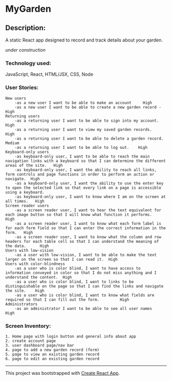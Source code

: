 # MyGarden

## Description:

A static React app designed to record and track details about your garden.

*under construction*

### Technology used:

JavaScript, React, HTML/JSX, CSS, Node

### User Stories:

	New users
		-as a new user I want to be able to make an account     High
		-as a new user I want to be able to create a new garden record - High
	Returning users
		-as a returning user I want to be able to sign into my account.   High
		-as a returning user I want to view my saved garden records.    High
        -as a returning user I want to be able to delete a garden record. Medium
		-as a returning user I want to be able to log out.    High
	Keyboard-only users
		-as keyboard-only user, I want to be able to reach the main navigation links with a keyboard so that I can determine the different areas of the site. 	High
		-as keyboard-only user, I want the ability to reach all links, form controls and page functions in order to perform an action or navigate.	High
		-as a keyboard-only user, I want the ability to use the enter key to open the selected link so that every link on a page is accessible using a keyboard.
		-as keyboard-only user, I want to know where I am on the screen at all times.	High
	Screen reader users
		-as a screen reader user, I want to hear the text equivalent for each image button so that I will know what function it performs.	High
		-as a screen reader user, I want to know what each form label is for each form field so that I can enter the correct information in the form. 	High
		-as a screen reader user, I want to know what the column and row headers for each table cell so that I can understand the meaning of the data. 		High
	Users with low-vision
		-as a user with low-vision, I want to be able to make the text larger on the screen so that I can read it. 	High
	Users with color-blindness
		-as a user who is color blind, I want to have access to information conveyed in color so that I do not miss anything and I understand the content. 	High
		-as a user who is color blind, I want to links to be distinguishable on the page so that I can find the links and navigate the site. 	High
		-as a user who is color blind, I want to know what fields are required so that I can fill out the form. 		High
	Administrators
		-as an administrator I want to be able to see all user names	  High

### Screen Inventory:
	1. Home page with login button and general info about app
	2. create account page
	3. user dashboard page/nav bar
	4. page to add a new garden record (form)
	5. page to view an existing garden record
	6. page to edit an existing garden record



---
This project was bootstrapped with [Create React App](https://github.com/facebook/create-react-app).
